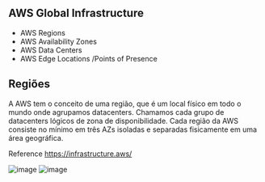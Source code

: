 




## AWS Global Infrastructure 

- AWS Regions
- AWS Availability Zones 
- AWS Data Centers 
- AWS Edge Locations /Points of Presence

## Regiões
A AWS tem o conceito de uma região, que é um local físico em todo o mundo onde agrupamos datacenters. Chamamos cada grupo de datacenters lógicos de zona de disponibilidade. Cada região da AWS consiste no mínimo em três AZs isoladas e separadas fisicamente em uma área geográfica.

Reference https://infrastructure.aws/

![image](https://github.com/daviamarall/aws/assets/40430859/67f665ba-8f56-4200-917f-c3c0d5ed111d)
![image](https://github.com/daviamarall/aws/assets/40430859/51472aaf-584e-42d6-af36-c8ce934283fa)
